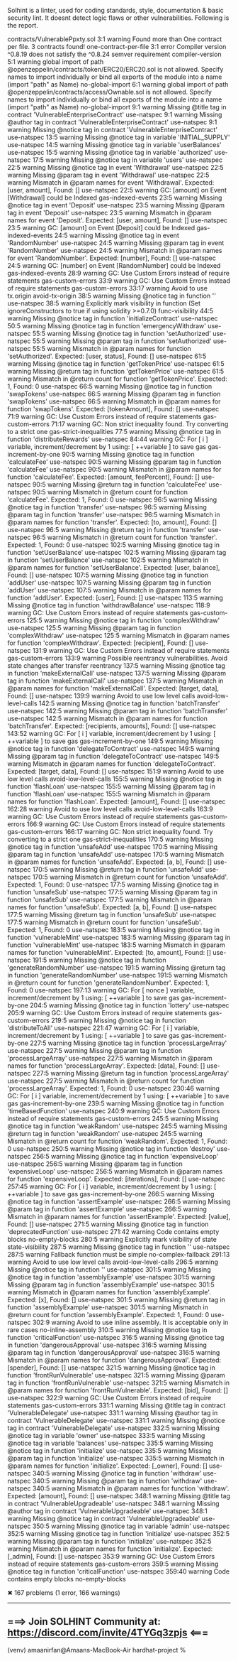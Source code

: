 Solhint is a linter, used for coding standards, style, documentation & basic security lint. It doesnt detect logic flaws or other vulnerabilities. Following is the report.

contracts/VulnerablePpxty.sol
    3:1   warning  Found more than One contract per file. 3 contracts found!                                                                                                                                       one-contract-per-file
    3:1   error    Compiler version ^0.8.19 does not satisfy the ^0.8.24 semver requirement                                                                                                                        compiler-version
    5:1   warning  global import of path @openzeppelin/contracts/token/ERC20/ERC20.sol is not allowed. Specify names to import individually or bind all exports of the module into a name (import "path" as Name)  no-global-import
    6:1   warning  global import of path @openzeppelin/contracts/access/Ownable.sol is not allowed. Specify names to import individually or bind all exports of the module into a name (import "path" as Name)     no-global-import
    9:1   warning  Missing @title tag in contract 'VulnerableEnterpriseContract'                                                                                                                                   use-natspec
    9:1   warning  Missing @author tag in contract 'VulnerableEnterpriseContract'                                                                                                                                  use-natspec
    9:1   warning  Missing @notice tag in contract 'VulnerableEnterpriseContract'                                                                                                                                  use-natspec
   13:5   warning  Missing @notice tag in variable 'INITIAL_SUPPLY'                                                                                                                                                use-natspec
   14:5   warning  Missing @notice tag in variable 'userBalances'                                                                                                                                                  use-natspec
   15:5   warning  Missing @notice tag in variable 'authorized'                                                                                                                                                    use-natspec
   17:5   warning  Missing @notice tag in variable 'users'                                                                                                                                                         use-natspec
   22:5   warning  Missing @notice tag in event 'Withdrawal'                                                                                                                                                       use-natspec
   22:5   warning  Missing @param tag in event 'Withdrawal'                                                                                                                                                        use-natspec
   22:5   warning  Mismatch in @param names for event 'Withdrawal'. Expected: [user, amount], Found: []                                                                                                            use-natspec
   22:5   warning  GC: [amount] on Event [Withdrawal] could be Indexed                                                                                                                                             gas-indexed-events
   23:5   warning  Missing @notice tag in event 'Deposit'                                                                                                                                                          use-natspec
   23:5   warning  Missing @param tag in event 'Deposit'                                                                                                                                                           use-natspec
   23:5   warning  Mismatch in @param names for event 'Deposit'. Expected: [user, amount], Found: []                                                                                                               use-natspec
   23:5   warning  GC: [amount] on Event [Deposit] could be Indexed                                                                                                                                                gas-indexed-events
   24:5   warning  Missing @notice tag in event 'RandomNumber'                                                                                                                                                     use-natspec
   24:5   warning  Missing @param tag in event 'RandomNumber'                                                                                                                                                      use-natspec
   24:5   warning  Mismatch in @param names for event 'RandomNumber'. Expected: [number], Found: []                                                                                                                use-natspec
   24:5   warning  GC: [number] on Event [RandomNumber] could be Indexed                                                                                                                                           gas-indexed-events
   28:9   warning  GC: Use Custom Errors instead of require statements                                                                                                                                             gas-custom-errors
   33:9   warning  GC: Use Custom Errors instead of require statements                                                                                                                                             gas-custom-errors
   33:17  warning  Avoid to use tx.origin                                                                                                                                                                          avoid-tx-origin
   38:5   warning  Missing @notice tag in function '<anonymous>'                                                                                                                                                   use-natspec
   38:5   warning  Explicitly mark visibility in function (Set ignoreConstructors to true if using solidity >=0.7.0)                                                                                               func-visibility
   44:5   warning  Missing @notice tag in function 'initializeContract'                                                                                                                                            use-natspec
   50:5   warning  Missing @notice tag in function 'emergencyWithdraw'                                                                                                                                             use-natspec
   55:5   warning  Missing @notice tag in function 'setAuthorized'                                                                                                                                                 use-natspec
   55:5   warning  Missing @param tag in function 'setAuthorized'                                                                                                                                                  use-natspec
   55:5   warning  Mismatch in @param names for function 'setAuthorized'. Expected: [user, status], Found: []                                                                                                      use-natspec
   61:5   warning  Missing @notice tag in function 'getTokenPrice'                                                                                                                                                 use-natspec
   61:5   warning  Missing @return tag in function 'getTokenPrice'                                                                                                                                                 use-natspec
   61:5   warning  Mismatch in @return count for function 'getTokenPrice'. Expected: 1, Found: 0                                                                                                                   use-natspec
   66:5   warning  Missing @notice tag in function 'swapTokens'                                                                                                                                                    use-natspec
   66:5   warning  Missing @param tag in function 'swapTokens'                                                                                                                                                     use-natspec
   66:5   warning  Mismatch in @param names for function 'swapTokens'. Expected: [tokenAmount], Found: []                                                                                                          use-natspec
   71:9   warning  GC: Use Custom Errors instead of require statements                                                                                                                                             gas-custom-errors
   71:17  warning  GC: Non strict inequality found. Try converting to a strict one                                                                                                                                 gas-strict-inequalities
   77:5   warning  Missing @notice tag in function 'distributeRewards'                                                                                                                                             use-natspec
   84:44  warning  GC: For [ i ] variable, increment/decrement by 1 using: [ ++variable ] to save gas                                                                                                              gas-increment-by-one
   90:5   warning  Missing @notice tag in function 'calculateFee'                                                                                                                                                  use-natspec
   90:5   warning  Missing @param tag in function 'calculateFee'                                                                                                                                                   use-natspec
   90:5   warning  Mismatch in @param names for function 'calculateFee'. Expected: [amount, feePercent], Found: []                                                                                                 use-natspec
   90:5   warning  Missing @return tag in function 'calculateFee'                                                                                                                                                  use-natspec
   90:5   warning  Mismatch in @return count for function 'calculateFee'. Expected: 1, Found: 0                                                                                                                    use-natspec
   96:5   warning  Missing @notice tag in function 'transfer'                                                                                                                                                      use-natspec
   96:5   warning  Missing @param tag in function 'transfer'                                                                                                                                                       use-natspec
   96:5   warning  Mismatch in @param names for function 'transfer'. Expected: [to, amount], Found: []                                                                                                             use-natspec
   96:5   warning  Missing @return tag in function 'transfer'                                                                                                                                                      use-natspec
   96:5   warning  Mismatch in @return count for function 'transfer'. Expected: 1, Found: 0                                                                                                                        use-natspec
  102:5   warning  Missing @notice tag in function 'setUserBalance'                                                                                                                                                use-natspec
  102:5   warning  Missing @param tag in function 'setUserBalance'                                                                                                                                                 use-natspec
  102:5   warning  Mismatch in @param names for function 'setUserBalance'. Expected: [user, balance], Found: []                                                                                                    use-natspec
  107:5   warning  Missing @notice tag in function 'addUser'                                                                                                                                                       use-natspec
  107:5   warning  Missing @param tag in function 'addUser'                                                                                                                                                        use-natspec
  107:5   warning  Mismatch in @param names for function 'addUser'. Expected: [user], Found: []                                                                                                                    use-natspec
  113:5   warning  Missing @notice tag in function 'withdrawBalance'                                                                                                                                               use-natspec
  118:9   warning  GC: Use Custom Errors instead of require statements                                                                                                                                             gas-custom-errors
  125:5   warning  Missing @notice tag in function 'complexWithdraw'                                                                                                                                               use-natspec
  125:5   warning  Missing @param tag in function 'complexWithdraw'                                                                                                                                                use-natspec
  125:5   warning  Mismatch in @param names for function 'complexWithdraw'. Expected: [recipient], Found: []                                                                                                       use-natspec
  131:9   warning  GC: Use Custom Errors instead of require statements                                                                                                                                             gas-custom-errors
  133:9   warning  Possible reentrancy vulnerabilities. Avoid state changes after transfer                                                                                                                         reentrancy
  137:5   warning  Missing @notice tag in function 'makeExternalCall'                                                                                                                                              use-natspec
  137:5   warning  Missing @param tag in function 'makeExternalCall'                                                                                                                                               use-natspec
  137:5   warning  Mismatch in @param names for function 'makeExternalCall'. Expected: [target, data], Found: []                                                                                                   use-natspec
  139:9   warning  Avoid to use low level calls                                                                                                                                                                    avoid-low-level-calls
  142:5   warning  Missing @notice tag in function 'batchTransfer'                                                                                                                                                 use-natspec
  142:5   warning  Missing @param tag in function 'batchTransfer'                                                                                                                                                  use-natspec
  142:5   warning  Mismatch in @param names for function 'batchTransfer'. Expected: [recipients, amounts], Found: []                                                                                               use-natspec
  143:52  warning  GC: For [ i ] variable, increment/decrement by 1 using: [ ++variable ] to save gas                                                                                                              gas-increment-by-one
  149:5   warning  Missing @notice tag in function 'delegateToContract'                                                                                                                                            use-natspec
  149:5   warning  Missing @param tag in function 'delegateToContract'                                                                                                                                             use-natspec
  149:5   warning  Mismatch in @param names for function 'delegateToContract'. Expected: [target, data], Found: []                                                                                                 use-natspec
  151:9   warning  Avoid to use low level calls                                                                                                                                                                    avoid-low-level-calls
  155:5   warning  Missing @notice tag in function 'flashLoan'                                                                                                                                                     use-natspec
  155:5   warning  Missing @param tag in function 'flashLoan'                                                                                                                                                      use-natspec
  155:5   warning  Mismatch in @param names for function 'flashLoan'. Expected: [amount], Found: []                                                                                                                use-natspec
  162:28  warning  Avoid to use low level calls                                                                                                                                                                    avoid-low-level-calls
  163:9   warning  GC: Use Custom Errors instead of require statements                                                                                                                                             gas-custom-errors
  166:9   warning  GC: Use Custom Errors instead of require statements                                                                                                                                             gas-custom-errors
  166:17  warning  GC: Non strict inequality found. Try converting to a strict one                                                                                                                                 gas-strict-inequalities
  170:5   warning  Missing @notice tag in function 'unsafeAdd'                                                                                                                                                     use-natspec
  170:5   warning  Missing @param tag in function 'unsafeAdd'                                                                                                                                                      use-natspec
  170:5   warning  Mismatch in @param names for function 'unsafeAdd'. Expected: [a, b], Found: []                                                                                                                  use-natspec
  170:5   warning  Missing @return tag in function 'unsafeAdd'                                                                                                                                                     use-natspec
  170:5   warning  Mismatch in @return count for function 'unsafeAdd'. Expected: 1, Found: 0                                                                                                                       use-natspec
  177:5   warning  Missing @notice tag in function 'unsafeSub'                                                                                                                                                     use-natspec
  177:5   warning  Missing @param tag in function 'unsafeSub'                                                                                                                                                      use-natspec
  177:5   warning  Mismatch in @param names for function 'unsafeSub'. Expected: [a, b], Found: []                                                                                                                  use-natspec
  177:5   warning  Missing @return tag in function 'unsafeSub'                                                                                                                                                     use-natspec
  177:5   warning  Mismatch in @return count for function 'unsafeSub'. Expected: 1, Found: 0                                                                                                                       use-natspec
  183:5   warning  Missing @notice tag in function 'vulnerableMint'                                                                                                                                                use-natspec
  183:5   warning  Missing @param tag in function 'vulnerableMint'                                                                                                                                                 use-natspec
  183:5   warning  Mismatch in @param names for function 'vulnerableMint'. Expected: [to, amount], Found: []                                                                                                       use-natspec
  191:5   warning  Missing @notice tag in function 'generateRandomNumber'                                                                                                                                          use-natspec
  191:5   warning  Missing @return tag in function 'generateRandomNumber'                                                                                                                                          use-natspec
  191:5   warning  Mismatch in @return count for function 'generateRandomNumber'. Expected: 1, Found: 0                                                                                                            use-natspec
  197:13  warning  GC: For [ nonce ] variable, increment/decrement by 1 using: [ ++variable ] to save gas                                                                                                          gas-increment-by-one
  204:5   warning  Missing @notice tag in function 'lottery'                                                                                                                                                       use-natspec
  205:9   warning  GC: Use Custom Errors instead of require statements                                                                                                                                             gas-custom-errors
  219:5   warning  Missing @notice tag in function 'distributeToAll'                                                                                                                                               use-natspec
  221:47  warning  GC: For [ i ] variable, increment/decrement by 1 using: [ ++variable ] to save gas                                                                                                              gas-increment-by-one
  227:5   warning  Missing @notice tag in function 'processLargeArray'                                                                                                                                             use-natspec
  227:5   warning  Missing @param tag in function 'processLargeArray'                                                                                                                                              use-natspec
  227:5   warning  Mismatch in @param names for function 'processLargeArray'. Expected: [data], Found: []                                                                                                          use-natspec
  227:5   warning  Missing @return tag in function 'processLargeArray'                                                                                                                                             use-natspec
  227:5   warning  Mismatch in @return count for function 'processLargeArray'. Expected: 1, Found: 0                                                                                                               use-natspec
  230:46  warning  GC: For [ i ] variable, increment/decrement by 1 using: [ ++variable ] to save gas                                                                                                              gas-increment-by-one
  239:5   warning  Missing @notice tag in function 'timeBasedFunction'                                                                                                                                             use-natspec
  240:9   warning  GC: Use Custom Errors instead of require statements                                                                                                                                             gas-custom-errors
  245:5   warning  Missing @notice tag in function 'weakRandom'                                                                                                                                                    use-natspec
  245:5   warning  Missing @return tag in function 'weakRandom'                                                                                                                                                    use-natspec
  245:5   warning  Mismatch in @return count for function 'weakRandom'. Expected: 1, Found: 0                                                                                                                      use-natspec
  250:5   warning  Missing @notice tag in function 'destroy'                                                                                                                                                       use-natspec
  256:5   warning  Missing @notice tag in function 'expensiveLoop'                                                                                                                                                 use-natspec
  256:5   warning  Missing @param tag in function 'expensiveLoop'                                                                                                                                                  use-natspec
  256:5   warning  Mismatch in @param names for function 'expensiveLoop'. Expected: [iterations], Found: []                                                                                                        use-natspec
  257:45  warning  GC: For [ i ] variable, increment/decrement by 1 using: [ ++variable ] to save gas                                                                                                              gas-increment-by-one
  266:5   warning  Missing @notice tag in function 'assertExample'                                                                                                                                                 use-natspec
  266:5   warning  Missing @param tag in function 'assertExample'                                                                                                                                                  use-natspec
  266:5   warning  Mismatch in @param names for function 'assertExample'. Expected: [value], Found: []                                                                                                             use-natspec
  271:5   warning  Missing @notice tag in function 'deprecatedFunction'                                                                                                                                            use-natspec
  271:42  warning  Code contains empty blocks                                                                                                                                                                      no-empty-blocks
  280:5   warning  Explicitly mark visibility of state                                                                                                                                                             state-visibility
  287:5   warning  Missing @notice tag in function '<anonymous>'                                                                                                                                                   use-natspec
  287:5   warning  Fallback function must be simple                                                                                                                                                                no-complex-fallback
  291:13  warning  Avoid to use low level calls                                                                                                                                                                    avoid-low-level-calls
  296:5   warning  Missing @notice tag in function '<anonymous>'                                                                                                                                                   use-natspec
  301:5   warning  Missing @notice tag in function 'assemblyExample'                                                                                                                                               use-natspec
  301:5   warning  Missing @param tag in function 'assemblyExample'                                                                                                                                                use-natspec
  301:5   warning  Mismatch in @param names for function 'assemblyExample'. Expected: [x], Found: []                                                                                                               use-natspec
  301:5   warning  Missing @return tag in function 'assemblyExample'                                                                                                                                               use-natspec
  301:5   warning  Mismatch in @return count for function 'assemblyExample'. Expected: 1, Found: 0                                                                                                                 use-natspec
  302:9   warning  Avoid to use inline assembly. It is acceptable only in rare cases                                                                                                                               no-inline-assembly
  310:5   warning  Missing @notice tag in function 'criticalFunction'                                                                                                                                              use-natspec
  316:5   warning  Missing @notice tag in function 'dangerousApproval'                                                                                                                                             use-natspec
  316:5   warning  Missing @param tag in function 'dangerousApproval'                                                                                                                                              use-natspec
  316:5   warning  Mismatch in @param names for function 'dangerousApproval'. Expected: [spender], Found: []                                                                                                       use-natspec
  321:5   warning  Missing @notice tag in function 'frontRunVulnerable'                                                                                                                                            use-natspec
  321:5   warning  Missing @param tag in function 'frontRunVulnerable'                                                                                                                                             use-natspec
  321:5   warning  Mismatch in @param names for function 'frontRunVulnerable'. Expected: [bid], Found: []                                                                                                          use-natspec
  322:9   warning  GC: Use Custom Errors instead of require statements                                                                                                                                             gas-custom-errors
  331:1   warning  Missing @title tag in contract 'VulnerableDelegate'                                                                                                                                             use-natspec
  331:1   warning  Missing @author tag in contract 'VulnerableDelegate'                                                                                                                                            use-natspec
  331:1   warning  Missing @notice tag in contract 'VulnerableDelegate'                                                                                                                                            use-natspec
  332:5   warning  Missing @notice tag in variable 'owner'                                                                                                                                                         use-natspec
  333:5   warning  Missing @notice tag in variable 'balances'                                                                                                                                                      use-natspec
  335:5   warning  Missing @notice tag in function 'initialize'                                                                                                                                                    use-natspec
  335:5   warning  Missing @param tag in function 'initialize'                                                                                                                                                     use-natspec
  335:5   warning  Mismatch in @param names for function 'initialize'. Expected: [_owner], Found: []                                                                                                               use-natspec
  340:5   warning  Missing @notice tag in function 'withdraw'                                                                                                                                                      use-natspec
  340:5   warning  Missing @param tag in function 'withdraw'                                                                                                                                                       use-natspec
  340:5   warning  Mismatch in @param names for function 'withdraw'. Expected: [amount], Found: []                                                                                                                 use-natspec
  348:1   warning  Missing @title tag in contract 'VulnerableUpgradeable'                                                                                                                                          use-natspec
  348:1   warning  Missing @author tag in contract 'VulnerableUpgradeable'                                                                                                                                         use-natspec
  348:1   warning  Missing @notice tag in contract 'VulnerableUpgradeable'                                                                                                                                         use-natspec
  350:5   warning  Missing @notice tag in variable 'admin'                                                                                                                                                         use-natspec
  352:5   warning  Missing @notice tag in function 'initialize'                                                                                                                                                    use-natspec
  352:5   warning  Missing @param tag in function 'initialize'                                                                                                                                                     use-natspec
  352:5   warning  Mismatch in @param names for function 'initialize'. Expected: [_admin], Found: []                                                                                                               use-natspec
  353:9   warning  GC: Use Custom Errors instead of require statements                                                                                                                                             gas-custom-errors
  359:5   warning  Missing @notice tag in function 'criticalFunction'                                                                                                                                              use-natspec
  359:40  warning  Code contains empty blocks                                                                                                                                                                      no-empty-blocks

✖ 167 problems (1 error, 166 warnings)

 -------------------------------------------------------------------------- 
 ===> Join SOLHINT Community at: https://discord.com/invite/4TYGq3zpjs <=== 
 -------------------------------------------------------------------------- 

(venv) amaanirfan@Amaans-MacBook-Air hardhat-project % 